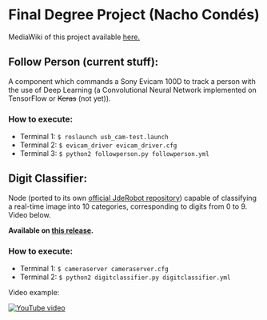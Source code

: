 
# Final Degree Project (Nacho Condés)
MediaWiki of this project available [here.](http://jderobot.org/Naxvm-tfg)

## Follow Person (current stuff):
A component which commands a Sony Evicam 100D to track a person with the use of Deep Learning (a Convolutional Neural Network implemented on TensorFlow or ~~Keras~~ (not yet)).

### How to execute:
* Terminal 1:
`$ roslaunch usb_cam-test.launch`
* Terminal 2:
`$ evicam_driver evicam_driver.cfg`
* Terminal 3:
`$ python2 followperson.py followperson.yml`





## Digit Classifier:
Node (ported to its own [official JdeRobot repository](https://github.com/JdeRobot/dl-digitclassifier)) capable of classifying a real-time image into 10 categories, corresponding to digits from 0 to 9. Video below.

__Available on [this release](https://github.com/RoboticsURJC-students/2017-tfg-nacho_condes/releases/tag/digit_classifier).__
### How to execute:
* Terminal 1:
`$ cameraserver cameraserver.cfg`
*  Terminal 2:
`$ python2 digitclassifier.py digitclassifier.yml`


Video example:


[
![YouTube video](http://img.youtube.com/vi/x-OhWal38Ak/0.jpg)](http://www.youtube.com/watch?v=x-OhWal38Ak)
